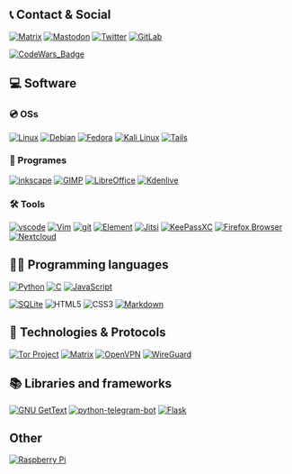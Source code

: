 <!--- ## 🤔 What do I do? --->

## :telephone_receiver: Contact & Social
[![Matrix](https://img.shields.io/badge/Matrix-000000?style=for-the-badge&logo=Matrix&logoColor=white)](https://matrix.to/#/@zer0-x:matrix.org)
[![Mastodon](https://img.shields.io/badge/Mastodon-3088D4?style=for-the-badge&logo=Mastodon&logoColor=white)](https://mastodon.online/@zer0x)
[![Twitter](https://img.shields.io/badge/Twitter-1DA1F2?style=for-the-badge&logo=Twitter&logoColor=white)](https://twitter.com/zer0_x0)
[![GitLab](https://img.shields.io/badge/GitLab-FCA121?style=for-the-badge&logo=GitLab&logoColor=white)](https://gitlab.com/zer0-x)

[![CodeWars_Badge](https://www.codewars.com/users/zer0-x/badges/large)](https://www.codewars.com/users/zer0-x)

## 💻 Software
### 💿 OSs
[![Linux](https://img.shields.io/badge/Linux-000000?style=for-the-badge&logo=linux&logoColor=white)](https://www.kernel.org/)
[![Debian](https://img.shields.io/badge/Debian-A81D33?style=for-the-badge&logo=Debian&logoColor=white)](https://www.debian.org/)
[![Fedora](https://img.shields.io/badge/Fedora-294172?style=for-the-badge&logo=Fedora&logoColor=white)](https://getfedora.org/)
[![Kali Linux](https://img.shields.io/badge/Kali%20Linux-557C94?style=for-the-badge&logo=Kali%20Linux&logoColor=white)](https://www.kali.org/)
[![Tails](https://img.shields.io/badge/Tails-56347C?style=for-the-badge&logo=Tails&logoColor=white)](https://tails.boum.org/)


### :floppy_disk: Programes
[![inkscape](https://img.shields.io/badge/inkscape-000000?style=for-the-badge&logo=inkscape&logoColor=white)](https://inkscape.org/)
[![GIMP](https://img.shields.io/badge/GIMP-5C5543?style=for-the-badge&logo=GIMP&logoColor=white)](https://www.gimp.org/)
[![LibreOffice](https://img.shields.io/badge/LibreOffice-18A303?style=for-the-badge&logo=LibreOffice&logoColor=white)](https://www.libreoffice.org/)
[![Kdenlive](https://img.shields.io/badge/Kdenlive-527EB2?style=for-the-badge&logo=Kdenlive&logoColor=white)](https://kdenlive.org/en/)


### 🛠️ Tools
[![vscode](https://img.shields.io/badge/vscode-007ACC?style=for-the-badge&logo=Visual%20Studio%20Code&logoColor=white)](https://code.visualstudio.com/)
[![Vim](https://img.shields.io/badge/Vim-019733?style=for-the-badge&logo=Vim&logoColor=white)](https://www.vim.org/)
[![git](https://img.shields.io/badge/git-F05032?style=for-the-badge&logo=git&logoColor=white)](https://git-scm.com/)
[![Element](https://img.shields.io/badge/Element-0DBD8B?style=for-the-badge&logo=Element&logoColor=white)](https://element.io/)
[![Jitsi](https://img.shields.io/badge/Jitsi-97979A?style=for-the-badge&logo=Jitsi&logoColor=white)](https://jitsi.org/)
[![KeePassXC](https://img.shields.io/badge/KeePassXC-6CAC4D?style=for-the-badge&logo=KeePassXC&logoColor=white)](https://keepassxc.org/)
[![Firefox Browser](https://img.shields.io/badge/Firefox%20Browser-FF7139?style=for-the-badge&logo=Firefox%20Browser&logoColor=white)](https://www.mozilla.org/en-US/firefox/new/)
[![Nextcloud](https://img.shields.io/badge/Nextcloud-0082C9?style=for-the-badge&logo=Nextcloud&logoColor=white)](https://nextcloud.com/)



## :man_technologist: Programming languages
[![Python](https://img.shields.io/badge/Python-3776AB?style=for-the-badge&logo=Python&logoColor=white)](https://www.python.org/)
[![C](https://img.shields.io/badge/Language-A8B9CC?style=for-the-badge&logo=C&logoColor=gray)](https://en.wikipedia.org/wiki/C_(programming_language))
[![JavaScript](https://img.shields.io/badge/JavaScript-F7DF1E?style=for-the-badge&logo=JavaScript&logoColor=white)](https://www.javascript.com/)

[![SQLite](https://img.shields.io/badge/SQLite-003B57?style=for-the-badge&logo=SQLite&logoColor=white)](https://sqlite.org/index.html)
![HTML5](https://img.shields.io/badge/HTML-E34F26?style=for-the-badge&logo=HTML5&logoColor=white)
![CSS3](https://img.shields.io/badge/CSS-1572B6?style=for-the-badge&logo=CSS3&logoColor=white)
[![Markdown](https://img.shields.io/badge/Markdown-000000?style=for-the-badge&logo=Markdown&logoColor=white)](https://www.markdownguide.org/)

## 🔌 Technologies & Protocols
[![Tor Project](https://img.shields.io/badge/Tor-7E4798?style=for-the-badge&logo=Tor%20Project&logoColor=white)](https://www.torproject.org/)
[![Matrix](https://img.shields.io/badge/Matrix-000000?style=for-the-badge&logo=Matrix&logoColor=white)](https://matrix.org/)
[![OpenVPN](https://img.shields.io/badge/OpenVPN-EA7E20?style=for-the-badge&logo=OpenVPN&logoColor=white)](https://openvpn.net/)
[![WireGuard](https://img.shields.io/badge/WireGuard-88171A?style=for-the-badge&logo=WireGuard&logoColor=white)](https://www.wireguard.com/)


## 📚 Libraries and frameworks
[![GNU GetText](https://img.shields.io/badge/gettext-000000?style=for-the-badge)](https://www.gnu.org/software/gettext)
[![python-telegram-bot](https://img.shields.io/badge/Python%20Telegram%20bot-26A5E4?style=for-the-badge&logo=Telegram&logoColor=white)](https://python-telegram-bot.org/)
[![Flask](https://img.shields.io/badge/Python%20Flask-000000?style=for-the-badge&logo=Flask&logoColor=white)](https://flask.palletsprojects.com)

## Other
[![Raspberry Pi](https://img.shields.io/badge/Raspberry%20Pi-A22846?style=for-the-badge&logo=Raspberry%20Pi&logoColor=white)](https://www.raspberrypi.org/)
